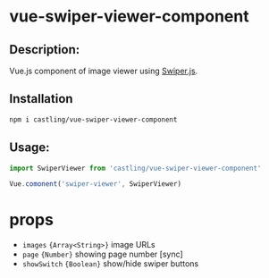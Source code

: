 # vue-swiper-viewer-component

## Description:
Vue.js component of image viewer using [Swiper.js](https://swiperjs.com/).

## Installation

```bash
npm i castling/vue-swiper-viewer-component
```

## Usage:

```javascript
import SwiperViewer from 'castling/vue-swiper-viewer-component'

Vue.comonent('swiper-viewer', SwiperViewer)
```

# props

* `images` `{Array<String>}` image URLs
* `page` `{Number}` showing page number [sync]
* `showSwitch` `{Boolean}` show/hide swiper buttons
